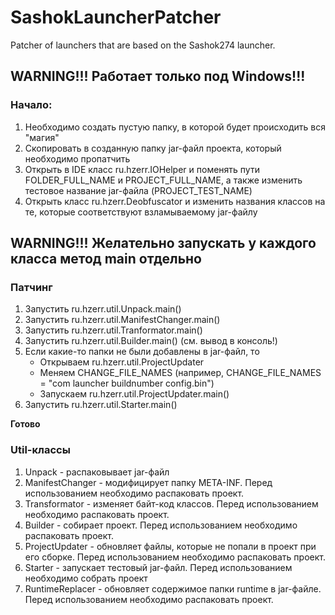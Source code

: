 # SashokLauncherPatcher
Patcher of launchers that are based on the Sashok274 launcher.


## WARNING!!! Работает только под Windows!!!

### Начало:
1. Необходимо создать пустую папку, в которой будет происходить вся "магия"
2. Скопировать в созданную папку jar-файл проекта, который необходимо пропатчить
3. Открыть в IDE класс ru.hzerr.IOHelper и поменять пути FOLDER_FULL_NAME и PROJECT_FULL_NAME, а также изменить тестовое название jar-файла (PROJECT_TEST_NAME)
4. Открыть класс ru.hzerr.Deobfuscator и изменить названия классов на те, которые соответствуют взламываемому jar-файлу

## WARNING!!! Желательно запускать у каждого класса метод main отдельно
### Патчинг
1. Запустить ru.hzerr.util.Unpack.main()
2. Запустить ru.hzerr.util.ManifestChanger.main()
3. Запустить ru.hzerr.util.Tranformator.main()
4. Запустить ru.hzerr.util.Builder.main() (см. вывод в консоль!)
5. Если какие-то папки не были добавлены в jar-файл, то 
    * Открываем ru.hzerr.util.ProjectUpdater
    * Меняем CHANGE_FILE_NAMES (например, CHANGE_FILE_NAMES = "com launcher buildnumber config.bin")
    * Запускаем ru.hzerr.util.ProjectUpdater.main()
6. Запустить ru.hzerr.util.Starter.main()

<b> Готово </b>

### Util-классы
1. Unpack - распаковывает jar-файл
2. ManifestChanger - модифицирует папку META-INF. Перед использованием необходимо распаковать проект.
3. Transformator - изменяет байт-код классов. Перед использованием необходимо распаковать проект.
4. Builder - собирает проект. Перед использованием необходимо распаковать проект.
5. ProjectUpdater - обновляет файлы, которые не попали в проект при его сборке. Перед использованием необходимо распаковать проект.
6. Starter - запускает тестовый jar-файл. Перед использованием необходимо собрать проект
7. RuntimeReplacer - обновляет содержимое папки runtime в jar-файле. Перед использованием необходимо распаковать проект.
